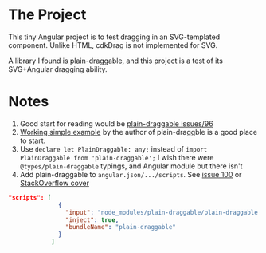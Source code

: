 # The Project

This tiny Angular project is to test dragging in an SVG-templated component.
Unlike HTML, cdkDrag is not implemented for SVG. 

A library I found is plain-draggable, and this project is a test of its SVG+Angular dragging ability.

# Notes

1. Good start for reading would be [plain-draggable issues/96](https://github.com/anseki/plain-draggable/issues/96)
2. [Working simple example](https://stackblitz.com/edit/angular-ivy-mkm3q8) by the author of plain-draggble is a good place to start.
3. Use `declare let PlainDraggable: any;` instead of `import PlainDraggable from 'plain-draggable';`
I wish there were `@types/plain-draggable` typings, and Angular module but there isn't
4. Add plain-draggable to `angular.json/.../scripts`. See [issue 100](https://github.com/anseki/plain-draggable/issues/100) or [StackOverflow cover](https://stackoverflow.com/questions/68925686/import-3rd-party-js-lib-into-angular-12-library)
```JSON
"scripts": [
              {
                "input": "node_modules/plain-draggable/plain-draggable.min.js",
                "inject": true,
                "bundleName": "plain-draggable"
              }
            ]
```
